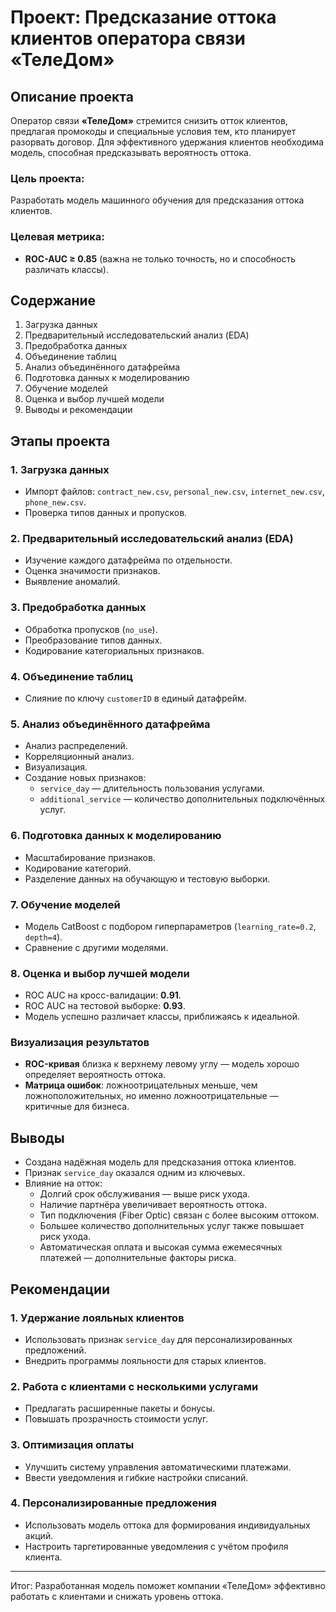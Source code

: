 # Проект: Предсказание оттока клиентов оператора связи «ТелеДом»

## Описание проекта

Оператор связи **«ТелеДом»** стремится снизить отток клиентов, предлагая промокоды и специальные условия тем, кто планирует разорвать договор. Для эффективного удержания клиентов необходима модель, способная предсказывать вероятность оттока.

### Цель проекта:
Разработать модель машинного обучения для предсказания оттока клиентов.

### Целевая метрика:
- **ROC-AUC ≥ 0.85** (важна не только точность, но и способность различать классы).

## Содержание

1. Загрузка данных  
2. Предварительный исследовательский анализ (EDA)  
3. Предобработка данных  
4. Объединение таблиц  
5. Анализ объединённого датафрейма  
6. Подготовка данных к моделированию  
7. Обучение моделей  
8. Оценка и выбор лучшей модели  
9. Выводы и рекомендации

## Этапы проекта

### 1. Загрузка данных
- Импорт файлов: `contract_new.csv`, `personal_new.csv`, `internet_new.csv`, `phone_new.csv`.
- Проверка типов данных и пропусков.

### 2. Предварительный исследовательский анализ (EDA)
- Изучение каждого датафрейма по отдельности.
- Оценка значимости признаков.
- Выявление аномалий.

### 3. Предобработка данных
- Обработка пропусков (`no_use`).
- Преобразование типов данных.
- Кодирование категориальных признаков.

### 4. Объединение таблиц
- Слияние по ключу `customerID` в единый датафрейм.

### 5. Анализ объединённого датафрейма
- Анализ распределений.
- Корреляционный анализ.
- Визуализация.
- Создание новых признаков:
  - `service_day` — длительность пользования услугами.
  - `additional_service` — количество дополнительных подключённых услуг.

### 6. Подготовка данных к моделированию
- Масштабирование признаков.
- Кодирование категорий.
- Разделение данных на обучающую и тестовую выборки.

### 7. Обучение моделей
- Модель CatBoost с подбором гиперпараметров (`learning_rate=0.2`, `depth=4`).
- Сравнение с другими моделями.

### 8. Оценка и выбор лучшей модели
- ROC AUC на кросс-валидации: **0.91**.
- ROC AUC на тестовой выборке: **0.93**.
- Модель успешно различает классы, приближаясь к идеальной.

### Визуализация результатов
- **ROC-кривая** близка к верхнему левому углу — модель хорошо определяет вероятность оттока.
- **Матрица ошибок**: ложноотрицательных меньше, чем ложноположительных, но именно ложноотрицательные — критичные для бизнеса.

## Выводы

- Создана надёжная модель для предсказания оттока клиентов.
- Признак `service_day` оказался одним из ключевых.
- Влияние на отток:
  - Долгий срок обслуживания — выше риск ухода.
  - Наличие партнёра увеличивает вероятность оттока.
  - Тип подключения (Fiber Optic) связан с более высоким оттоком.
  - Большее количество дополнительных услуг также повышает риск ухода.
  - Автоматическая оплата и высокая сумма ежемесячных платежей — дополнительные факторы риска.

## Рекомендации

### 1. Удержание лояльных клиентов
- Использовать признак `service_day` для персонализированных предложений.
- Внедрить программы лояльности для старых клиентов.

### 2. Работа с клиентами с несколькими услугами
- Предлагать расширенные пакеты и бонусы.
- Повышать прозрачность стоимости услуг.

### 3. Оптимизация оплаты
- Улучшить систему управления автоматическими платежами.
- Ввести уведомления и гибкие настройки списаний.

### 4. Персонализированные предложения
- Использовать модель оттока для формирования индивидуальных акций.
- Настроить таргетированные уведомления с учётом профиля клиента.

---

Итог: Разработанная модель поможет компании «ТелеДом» эффективно работать с клиентами и снижать уровень оттока.
